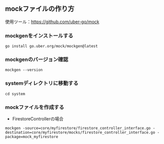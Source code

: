 
## mockファイルの作り方
使用ツール：https://github.com/uber-go/mock

### mockgenをインストールする
```shell
go install go.uber.org/mock/mockgen@latest
```

### mockgenのバージョン確認
```shell
mockgen --version
```

### systemディレクトリに移動する
```shell
cd system
```

### mockファイルを作成する
* FirestoreControllerの場合
```shell
mockgen -source=core/myfirestore/firestore_controller_interface.go -destination=core/myfirestore/mocks/firestore_controller_interface.go -package=mock_myfirestore
```
